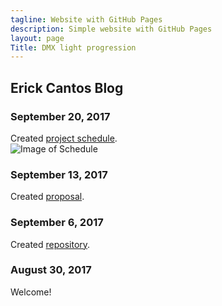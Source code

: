 ```yaml
---
tagline: Website with GitHub Pages
description: Simple website with GitHub Pages
layout: page
Title: DMX light progression 
---
```


Erick Cantos Blog
-------------

 

### September 20, 2017

Created [project schedule](https://github.com/ErickCantos13/SensorEffector/blob/master/ErickCantosHardwareProject.gan).  
![Image of Schedule](https://github.com/ErickCantos13/SensorEffector/blob/master/Images/gantChart.JPG)

### September 13, 2017

Created [proposal](https://github.com/ErickCantos13/SensorEffector/blob/master/documentation/ProposalContentStudentNameRev02.pdf).

### September 6, 2017

Created [repository](https://github.com/six0four/StudentSenseHat).

### August 30, 2017

Welcome!

